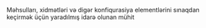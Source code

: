 Məhsulları, xidmətləri və digər konfiqurasiya elementlərini sınaqdan keçirmək üçün yaradılmış idarə olunan mühit